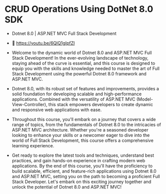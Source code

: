 # CRUD Operations Using DotNet 8.0 SDK
- Dotnet 8.0 | ASP.NET MVC Full Stack Development

- 🚀 https://youtu.be/6QlQ1gIpfZI


- Welcome to the dynamic world of Dotnet 8.0 and ASP.NET MVC Full Stack Development! In the ever-evolving landscape of technology, staying ahead of the curve is essential, and this course is designed to equip you with the skills and knowledge needed to master the art of Full Stack Development using the powerful Dotnet 8.0 framework and ASP.NET MVC.

- Dotnet 8.0, with its robust set of features and improvements, provides a solid foundation for developing scalable and high-performance applications. Combined with the versatility of ASP.NET MVC (Model-View-Controller), this stack empowers developers to create dynamic and responsive web applications with ease.

- Throughout this course, you'll embark on a journey that covers a wide range of topics, from the fundamentals of Dotnet 8.0 to the intricacies of ASP.NET MVC architecture. Whether you're a seasoned developer looking to enhance your skills or a newcomer eager to dive into the world of Full Stack Development, this course offers a comprehensive learning experience.

- Get ready to explore the latest tools and techniques, understand best practices, and gain hands-on experience in crafting modern web applications. By the end of this course, you'll have the proficiency to build scalable, efficient, and feature-rich applications using Dotnet 8.0 and ASP.NET MVC, setting you on the path to becoming a proficient Full Stack Developer. Let's embark on this exciting journey together and unlock the potential of Dotnet 8.0 and ASP.NET MVC!
